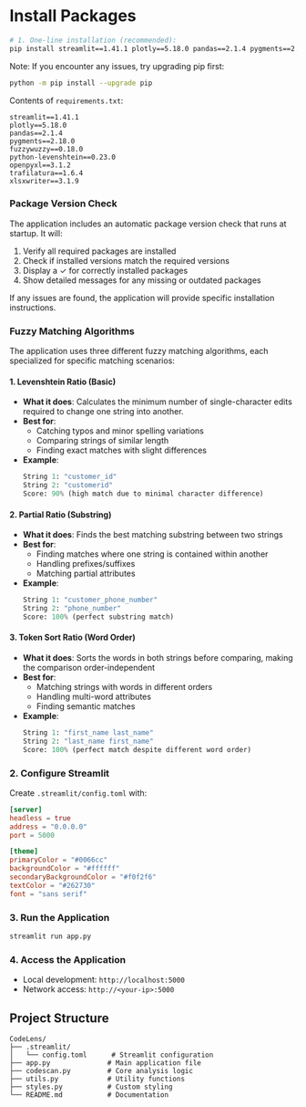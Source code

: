 # Install Packages
```bash
# 1. One-line installation (recommended):
pip install streamlit==1.41.1 plotly==5.18.0 pandas==2.1.4 pygments==2.18.0 fuzzywuzzy==0.18.0 python-levenshtein==0.23.0 openpyxl==3.1.2 trafilatura==1.6.4 xlsxwriter==3.1.9
```

Note: If you encounter any issues, try upgrading pip first:
```bash
python -m pip install --upgrade pip
```

Contents of `requirements.txt`:
```
streamlit==1.41.1
plotly==5.18.0
pandas==2.1.4
pygments==2.18.0
fuzzywuzzy==0.18.0
python-levenshtein==0.23.0
openpyxl==3.1.2
trafilatura==1.6.4
xlsxwriter==3.1.9
```

### Package Version Check
The application includes an automatic package version check that runs at startup. It will:
1. Verify all required packages are installed
2. Check if installed versions match the required versions
3. Display a ✓ for correctly installed packages
4. Show detailed messages for any missing or outdated packages

If any issues are found, the application will provide specific installation instructions.

### Fuzzy Matching Algorithms
The application uses three different fuzzy matching algorithms, each specialized for specific matching scenarios:

#### 1. Levenshtein Ratio (Basic)
- **What it does**: Calculates the minimum number of single-character edits required to change one string into another.
- **Best for**: 
  - Catching typos and minor spelling variations
  - Comparing strings of similar length
  - Finding exact matches with slight differences
- **Example**:
  ```python
  String 1: "customer_id"
  String 2: "customerid"
  Score: 90% (high match due to minimal character difference)
  ```

#### 2. Partial Ratio (Substring)
- **What it does**: Finds the best matching substring between two strings
- **Best for**:
  - Finding matches where one string is contained within another
  - Handling prefixes/suffixes
  - Matching partial attributes
- **Example**:
  ```python
  String 1: "customer_phone_number"
  String 2: "phone_number"
  Score: 100% (perfect substring match)
  ```

#### 3. Token Sort Ratio (Word Order)
- **What it does**: Sorts the words in both strings before comparing, making the comparison order-independent
- **Best for**:
  - Matching strings with words in different orders
  - Handling multi-word attributes
  - Finding semantic matches
- **Example**:
  ```python
  String 1: "first_name last_name"
  String 2: "last_name first_name"
  Score: 100% (perfect match despite different word order)
  ```

### 2. Configure Streamlit

Create `.streamlit/config.toml` with:
```toml
[server]
headless = true
address = "0.0.0.0" 
port = 5000

[theme]
primaryColor = "#0066cc"
backgroundColor = "#ffffff"
secondaryBackgroundColor = "#f0f2f6"
textColor = "#262730"
font = "sans serif"
```

### 3. Run the Application
```bash
streamlit run app.py
```

### 4. Access the Application
- Local development: `http://localhost:5000`
- Network access: `http://<your-ip>:5000`

## Project Structure
```
CodeLens/
├── .streamlit/
│   └── config.toml      # Streamlit configuration
├── app.py              # Main application file
├── codescan.py         # Core analysis logic
├── utils.py            # Utility functions
├── styles.py           # Custom styling
└── README.md           # Documentation